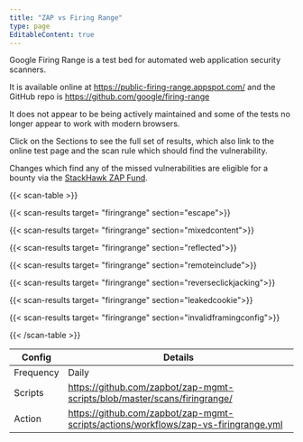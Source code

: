 ```yaml
---
title: "ZAP vs Firing Range"
type: page
EditableContent: true
---
```

Google Firing Range is a test bed for automated web application security scanners. 

It is available online at https://public-firing-range.appspot.com/ and the GitHub repo is https://github.com/google/firing-range

It does not appear to be being actively maintained and some of the tests no longer appear to work with modern browsers. 

Click on the Sections to see the full set of results, which also link to the online test page and the scan rule which should find the vulnerability.

Changes which find any of the missed vulnerabilities are eligible for a bounty via the [StackHawk ZAP Fund](https://www.stackhawk.com/zap-fund/). 

{{< scan-table >}}

  {{< scan-results target= "firingrange" section="escape">}}

  {{< scan-results target= "firingrange" section="mixedcontent">}}

  {{< scan-results target= "firingrange" section="reflected">}}

  {{< scan-results target= "firingrange" section="remoteinclude">}}

  {{< scan-results target= "firingrange" section="reverseclickjacking">}}

  {{< scan-results target= "firingrange" section="leakedcookie">}}

  {{< scan-results target= "firingrange" section="invalidframingconfig">}}

{{< /scan-table >}}

| Config | Details |
| --- | --- |
| Frequency | Daily |
| Scripts | https://github.com/zapbot/zap-mgmt-scripts/blob/master/scans/firingrange/ |
| Action | https://github.com/zapbot/zap-mgmt-scripts/actions/workflows/zap-vs-firingrange.yml | 
